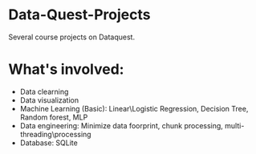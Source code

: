 # Data-Quest-Projects
Several course projects on Dataquest.

# What's involved:
* Data clearning
* Data visualization
* Machine Learning (Basic): Linear\Logistic Regression, Decision Tree, Random forest, MLP
* Data engineering: Minimize data foorprint, chunk processing, multi-threading\processing
* Database: SQLite

